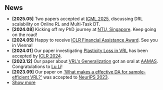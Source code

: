 <h1 id="news"></h1>

<h2 style="margin: 30px 0px 10px;">News</h2>

<ul>
<li><strong>[2025.05]</strong> Two papers accepted at <a href="https://icml.cc/Conferences/2025">ICML 2025</a>, discussing DRL scalability on Online RL and Multi-Task DT.</li>
<li><strong>[2024.08]</strong> Kicking off my PhD journey at <a href="https://www.ntu.edu.sg/">NTU, Singapore</a>. Keep going on the road!</li>  
<li><strong>[2024.05]</strong> Happy to receive <a href="https://iclr.cc/Conferences/2024/">ICLR Financial Assistance Award</a>. See you in Vienna!</li>  
<li><strong>[2024.01]</strong> Our paper investigating <a href="https://openreview.net/pdf?id=0aR1s9YxoL">Plasticity Loss in VRL</a> has been accepted by <a href="https://iclr.cc/Conferences/2024/">ICLR 2024</a>.</li>
<li><strong>[2023.12]</strong> Our paper about <a href="https://arxiv.org/pdf/2306.00656.pdf">VRL's Generalization</a> got an oral at <a href="https://www.aamas2024-conference.auckland.ac.nz/">AAMAS</a>. Congratulations to <a href="https://scholar.google.com/citations?user=QPsrZx8AAAAJ">Lu Li</a>!</li>
<li><strong>[2023.09]</strong> Our paper on <a href="https://proceedings.neurips.cc/paper_files/paper/2023/file/bc26087d3f82e62044fc77752e86737e-Paper-Conference.pdf">'What makes a effective DA for sample-efficient VRL?'</a> was accepted to <a href="https://neurips.cc/Conferences/2023">NeurIPS 2023</a>.</li>

<li> <a href="javascript:toggle_vis('newsmore')">Show more</a> </li>
<div id="newsmore" style="display:none"> 
  <li><strong>[2023.07]</strong> Honored to be named as an AI Safety and Alignment Fellow by <a href="https://concordia-ai.com/">Concordia AI</a>!</li>
  <li><strong>[2022.10]</strong> We released a comprehensive survey of <a href="https://arxiv.org/pdf/2210.04561.pdf">DA in VRL</a>.</li> 
  <li><strong>[2022.04]</strong> Our <a href="https://arxiv.org/pdf/2202.09982.pdf">TLDA</a> was accepted to <a href="https://ijcai-22.org/">IJCAI 2022</a>. The fascinating VRL journey began!</li>
</div>

</ul>
